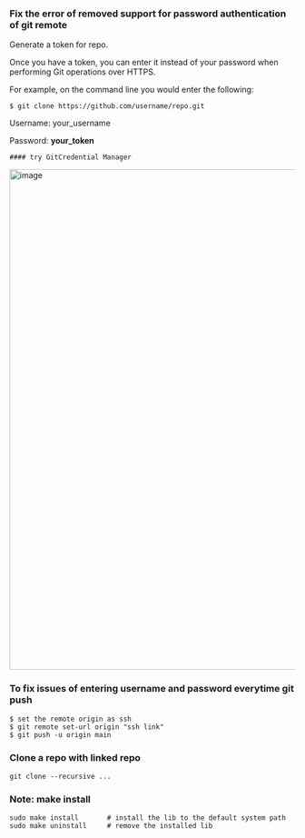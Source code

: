 ### Fix the error of removed support for password authentication of git remote

Generate a token for repo.

Once you have a token, you can enter it instead of your password when performing Git operations over HTTPS.

For example, on the command line you would enter the following:

    $ git clone https://github.com/username/repo.git
Username: your_username

Password: **your_token**

    #### try GitCredential Manager
<img width="881" alt="image" src="https://user-images.githubusercontent.com/89954165/198305903-8866c66c-34fa-465d-8b47-b070c2896889.png">


### To fix issues of entering username and password everytime git push

    $ set the remote origin as ssh
    $ git remote set-url origin "ssh link" 
    $ git push -u origin main

### Clone a repo with linked repo

    git clone --recursive ...
    
   
### Note: make install
    
    sudo make install       # install the lib to the default system path
    sudo make uninstall     # remove the installed lib
